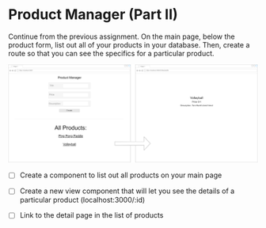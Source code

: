 # Product Manager (Part II)
Continue from the previous assignment. On the main page, below the product form, list out all of your products in your database. Then, create a route so that you can see the specifics for a particular product.


![](Untitled_Diagram_(4).png)

* [ ] Create a component to list out all products on your main page

* [ ] Create a new view component that will let you see the details of a particular product (localhost:3000/:id)

* [ ] Link to the detail page in the list of products